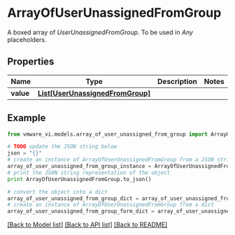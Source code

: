 # ArrayOfUserUnassignedFromGroup

A boxed array of *UserUnassignedFromGroup*. To be used in *Any* placeholders. 

## Properties
Name | Type | Description | Notes
------------ | ------------- | ------------- | -------------
**value** | [**List[UserUnassignedFromGroup]**](UserUnassignedFromGroup.md) |  | 

## Example

```python
from vmware_vi.models.array_of_user_unassigned_from_group import ArrayOfUserUnassignedFromGroup

# TODO update the JSON string below
json = "{}"
# create an instance of ArrayOfUserUnassignedFromGroup from a JSON string
array_of_user_unassigned_from_group_instance = ArrayOfUserUnassignedFromGroup.from_json(json)
# print the JSON string representation of the object
print ArrayOfUserUnassignedFromGroup.to_json()

# convert the object into a dict
array_of_user_unassigned_from_group_dict = array_of_user_unassigned_from_group_instance.to_dict()
# create an instance of ArrayOfUserUnassignedFromGroup from a dict
array_of_user_unassigned_from_group_form_dict = array_of_user_unassigned_from_group.from_dict(array_of_user_unassigned_from_group_dict)
```
[[Back to Model list]](../README.md#documentation-for-models) [[Back to API list]](../README.md#documentation-for-api-endpoints) [[Back to README]](../README.md)


